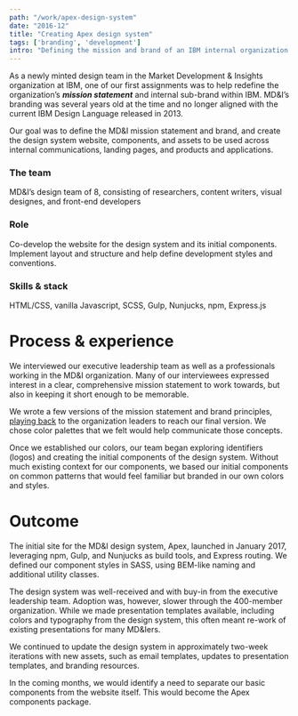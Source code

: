 ```yaml
---
path: "/work/apex-design-system"
date: "2016-12"
title: "Creating Apex design system"
tags: ['branding', 'development']
intro: "Defining the mission and brand of an IBM internal organization and building its first design system."
---
```


As a newly minted design team in the Market Development & Insights organization at IBM, one of our first assignments was to help redefine the organization’s **_mission statement_** and internal sub-brand within IBM. MD&I’s branding was several years old at the time and no longer aligned with the current IBM Design Language released in 2013.

Our goal was to define the MD&I mission statement and brand, and create the design system website, components, and assets to be used across internal communications, landing pages, and products and applications.

### The team 
MD&I’s design team of 8, consisting of researchers, content writers, visual designes, and front-end developers

### Role
Co-develop the website for the design system and its initial components. Implement layout and structure and help define development styles and conventions.

### Skills & stack
HTML/CSS, vanilla Javascript, SCSS, Gulp, Nunjucks, npm, Express.js

<!-- # Goal
Define the MD&I brand mssion and develop the design system website and components to be used across internal communications, landing pages, tools, and intranets.

# tl;dr
We created the first design system for the internal Market Development & Insights organization, including the brand mission, voice, and tone. We built a component package maintained on Github and available through IBM’s internal npm registry. -->

# Process & experience
We interviewed our executive leadership team as well as a professionals working in the MD&I organization. Many of our interviewees expressed interest in a clear, comprehensive mission statement to work towards, but also in keeping it short enough to be memorable.

We wrote a few versions of the mission statement and brand principles, [playing back](https://www.ibm.com/design/thinking/page/framework/keys/playbacks) to the organization leaders to reach our final version. We chose color palettes that we felt would help communicate those concepts.

Once we established our colors, our team began exploring identifiers (logos) and creating the initial components of the design system. Without much existing context for our components, we based our initial components on common patterns that would feel familiar but branded in our own colors and styles.

# Outcome
The initial site for the MD&I design system, Apex, launched in January 2017, leveraging npm, Gulp, and Nunjucks as build tools, and Express routing. We defined our component styles in SASS, using BEM-like naming and additional utility classes.

The design system was well-received and with buy-in from the executive leadership team. Adoption was, however, slower through the 400-member organization. While we made presentation templates available, including colors and typography from the design system, this often meant re-work of existing presentations for many MD&Iers.

We continued to update the design system in approximately two-week iterations with new assets, such as email templates, updates to presentation templates, and branding resources.

In the coming months, we would identify a need to separate our basic components from the website itself. This would become the Apex components package.